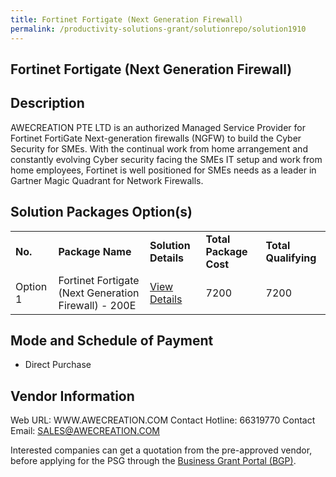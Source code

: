 ```yaml
---
title: Fortinet Fortigate (Next Generation Firewall)
permalink: /productivity-solutions-grant/solutionrepo/solution1910
---
```


## Fortinet Fortigate (Next Generation Firewall)

## Description

AWECREATION PTE LTD is an authorized Managed Service Provider for Fortinet FortiGate Next-generation firewalls (NGFW) to build the Cyber Security for SMEs. With the continual work from home arrangement and constantly evolving Cyber security facing the SMEs IT setup and work from home employees, Fortinet is well positioned for SMEs needs as a leader in Gartner Magic Quadrant for Network Firewalls.

## Solution Packages Option(s)

<table>
<tr>
<td><b>No.</b></td>
<td><b>Package Name</b></td>
<td><b>Solution Details</b></td>
<td><b>Total Package Cost</b></td>
<td><b>Total Qualifying</b></td>
</tr>
<tr>
<td>Option 1</td>
<td>Fortinet Fortigate (Next Generation Firewall) - 200E</td>
<td><a href='https://www.gobusiness.gov.sg/images/psg/DesensitisedAwecreation_Annex_3CRwef15April2021_Part_4.pdf'>View Details</a></td>
<td>7200</td>
<td>7200</td>
</tr>
</table>

## Mode and Schedule of Payment

 - Direct Purchase

## Vendor Information

 Web URL: WWW.AWECREATION.COM 
Contact Hotline: 66319770 
Contact Email: SALES@AWECREATION.COM 


Interested companies can get a quotation from the pre-approved vendor, before applying for the PSG through the <a href='https://www.businessgrants.gov.sg/'>Business Grant Portal (BGP)</a>.

<script src="/jquery/resize-tables.js"></script>
